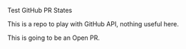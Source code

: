 Test GitHub PR States

This is a repo to play with GitHub API, nothing useful here.

This is going to be an Open PR.
